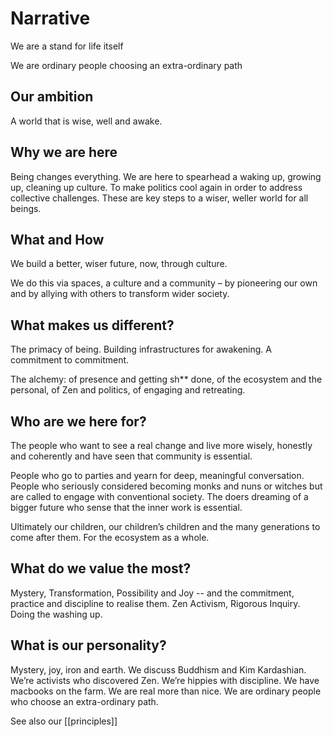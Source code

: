# Narrative

We are a stand for life itself

We are ordinary people choosing an extra-ordinary path

## Our ambition

A world that is wise, well and awake.

## Why we are here

Being changes everything. We are here to spearhead a waking up, growing up, cleaning up culture. To make politics cool again in order to address collective challenges. These are key steps to a wiser, weller world for all beings.

## What and How

We build a better, wiser future, now, through culture.

We do this via spaces, a culture and a community – by pioneering our own and by allying with others to transform wider society.

## What makes us different?

The primacy of being. Building infrastructures for awakening. A commitment to commitment. 

The alchemy: of presence and getting sh** done, of the ecosystem and the personal, of Zen and politics, of engaging and retreating.

## Who are we here for? 

The people who want to see a real change and live more wisely, honestly and coherently and have seen that community is essential.

People who go to parties and yearn for deep, meaningful conversation. People who seriously considered becoming monks and nuns or witches but are called to engage with conventional society. The doers dreaming of a bigger future who sense that the inner work is essential.

Ultimately our children, our children’s children and the many generations to come after them. For the ecosystem as a whole.

## What do we value the most?

Mystery, Transformation, Possibility and Joy -- and the commitment, practice and discipline to realise them. Zen Activism, Rigorous Inquiry. Doing the washing up.

## What is our personality?

Mystery, joy, iron and earth. We discuss Buddhism and Kim Kardashian. We’re activists who discovered Zen. We’re hippies with discipline. We have macbooks on the farm. We are real more than nice. We are ordinary people who choose an extra-ordinary path.

See also our [[principles]]